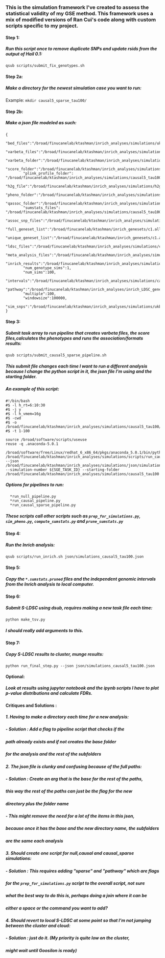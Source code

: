 ### This is the simulation framework I've created to assess the statistical validity of my GSE method. This framework uses a mix of modified versions of Ran Cui's code along with custom scripts specific to my project.


#### Step 1:

##### Run this script once to remove duplicate SNPs and update rsids from the output of Hail 0.1:

```qsub scripts/submit_fix_genotypes.sh```

#### Step 2a:

##### Make a directory for the newest simulation case you want to run:

Example:
```mkdir causal5_sparse_tau100/```

#### Step 2b:

##### Make a json file modeled as such:
```
{
        "bed_files":"/broad/finucanelab/ktashman/inrich_analyses/simulations/ukbb/UKB_null_50k_imputed_",
        "varbeta_files":"/broad/finucanelab/ktashman/inrich_analyses/simulations/causal5_tau100/varbeta_files_causal/UKB_null_50k_imputed_",
        "varbeta_folder":"/broad/finucanelab/ktashman/inrich_analyses/simulations/causal5_tau100/varbeta_files_causal/",
        "score_folder":"/broad/finucanelab/ktashman/inrich_analyses/simulations/causal5_tau100/score_files_causal/",
        "plink_profile_folder": "/broad/finucanelab/ktashman/inrich_analyses/simulations/causal5_tau100/plink_profile_files_causal/",
        "h2g_file":"/broad/finucanelab/ktashman/inrich_analyses/simulations/h2g_files/h2g",
        "pheno_folder":"/broad/finucanelab/ktashman/inrich_analyses/simulations/causal5_tau100/pheno_files_causal/",
        "qassoc_folder":"/broad/finucanelab/ktashman/inrich_analyses/simulations/causal5_tau100/qassoc_files_causal/",
        "sumstats_files": "/broad/finucanelab/ktashman/inrich_analyses/simulations/causal5_tau100/sumstats_files_causal/",
        "assoc_snp_files":"/broad/finucanelab/ktashman/inrich_analyses/simulations/causal5_tau100/assoc_snp_files_causal/",
        "full_geneset_list":"/broad/finucanelab/ktashman/inrich_genesets/c1.all.v3.0.entrez.msig.set",
        "unique_geneset_list":"/broad/finucanelab/ktashman/inrich_genesets/c1.all.v3.unique",
        "ldsc_files":"/broad/finucanelab/ktashman/inrich_analyses/simulations/causal5_tau100/ldsc_simulations_exclude_causal/",
        "meta_analysis_files":"/broad/finucanelab/ktashman/inrich_analyses/simulations/causal5_tau100/meta_analysis_files_causal/",
        "inrich_results":"/broad/finucanelab/ktashman/inrich_analyses/simulations/causal5_tau100/inrich_simulations_causal/",
        "num_genotype_sims":1,
        "num_sims":100,
        "intervals":"/broad/finucanelab/ktashman/inrich_analyses/simulations/causal5_tau100/intervals_causal/",
        "pathway":"/broad/finucanelab/ktashman/inrich_analyses/inrich_LDSC_genesets/inrich.c1.all.v3.0.entrez.msig.ST_IL_13_PATHWAY.GeneSet",
        "multiple":100,
        "windowsize":100000,
        "sim_snps":"/broad/finucanelab/ktashman/inrich_analyses/simulations/ukbb/sim.snps"
}
```

#### Step 3:

##### Submit task array to run pipeline that creates varbeta files, the score files,calculates the phenotypes and runs the association/formats results:

```qsub scripts/submit_causal5_sparse_pipeline.sh```

##### This submit file changes each time I want to run a different analysis because I change the python script in it, the json file I'm using and the starting folder.

##### An example of this script:

```
#!/bin/bash
#$ -l h_rt=6:10:30
#$ -j y
#$ -l h_vmem=16g
#$ -cwd
#$ -o /broad/finucanelab/ktashman/inrich_analyses/simulations/causal5_tau100/pipeline.log
#$ -t 1-100

source /broad/software/scripts/useuse
reuse -q .anaconda-5.0.1

/broad/software/free/Linux/redhat_6_x86_64/pkgs/anaconda_5.0.1/bin/python /broad/finucanelab/ktashman/inrich_analyses/simulations/scripts/run_causal_pipeline.py --json /broad/finucanelab/ktashman/inrich_analyses/simulations/json/simulations_causal5_tau100.json --simulation-number ${SGE_TASK_ID} --starting-folder /broad/finucanelab/ktashman/inrich_analyses/simulations/causal5_tau100
```

##### Options for pipelines to run:
      *run_null_pipeline.py
      *run_causal_pipeline.py
      *run_causal_sparse_pipeline.py

##### These scripts call other scripts such as `prep_for_simulations.py`, `sim_pheno.py`, `compute_sumstats.py` and `prune_sumstats.py`

#### Step 4: 

##### Run the Inrich analysis:

```qsub scripts/run_inrich.sh json/simulations_causal5_tau100.json```

#### Step 5:

##### Copy the `*.sumstats.pruned` files and the independent genomic intervals from the Inrich analysis to local computer.

#### Step 6:

##### Submit S-LDSC using dsub, requires making a new task file each time:

```python make_tsv.py```

##### I should really add arguments to this.

#### Step 7:

##### Copy S-LDSC results to cluster, munge results:

```python run_final_step.py --json json/simulations_causal5_tau100.json```

#### Optional:

##### Look at results using jupyter notebook and the ipynb scripts I have to plot p-value distributions and calculate FDRs.

#### **Critiques and Solutions** :

##### 1. Having to make a directory each time for a new analysis:
  ##### - **Solution** : Add a flag to pipeline script that checks if the 
  #####   path already exists and if not creates the base folder
  #####   for the analysis and the rest of the subfolders

##### 2. The json file is clunky and confusing because of the full paths:
   ##### - **Solution** : Create an arg that is the base for the rest of the paths,
   #####  this way the rest of the paths can just be the flag for the new 
   #####  directory plus the folder name
   #####  - This might remove the need for a lot of the items in this json,
   #####    because once it has the base and the new directory name, the subfolders
   #####    are the same each analysis

##### 3. Should create one script for null,causal and causal_sparse simulations:
   ##### - **Solution** : This requires adding "sparse" and "pathway" which are flags 
   #####  for the `prep_for_simulations.py` script to the overall script, not sure
   #####  what the best way to do this is, perhaps doing a join where it can be
   #####  either a space or the command you want to add?

##### 4. Should revert to local S-LDSC at some point so that I'm not jumping between the cluster and cloud:
   ##### - **Solution** : just do it. (My priority is quite low on the cluster,
   #####  might wait until Goosilon is ready)
